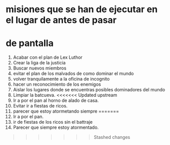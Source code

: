 # misiones que se han de ejecutar en el lugar de antes de pasar
# de pantalla 

1. Acabar con el plan de Lex Luthor
2. Crear la liga de la justicia
3. Buscar nuevos miembros
4. evitar el plan de los malvados de como dominar el mundo
5. volver tranquilamente a la oficina de incognito
6. hacer un reconocimiento de los enemigos
7. Aislar los lugares donde se encuentras posibles dominadores del mundo
8. Limpiar la batcueva.
<<<<<<< Updated upstream
9. Ir a por el pan al horno de alado de casa.
10.  Evitar ir a fiestas de ricos.
11. parecer que estoy atormetando siempre
=======
9. Ir a por el pan.
10. ir de fiestas de los ricos sin el battraje
11. Parecer que siempre estoy atormentado.
>>>>>>> Stashed changes
